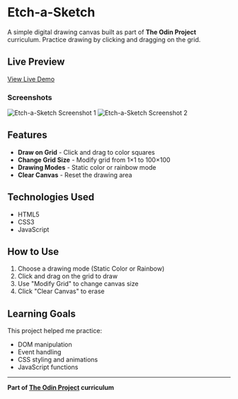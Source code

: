 # Etch-a-Sketch

A simple digital drawing canvas built as part of **The Odin Project** curriculum. Practice drawing by clicking and dragging on the grid.

## Live Preview

[View Live Demo](https://piyushb-27.github.io/Etch-a-Sketch)

### Screenshots

![Etch-a-Sketch Screenshot 1](./screenshots/screenshot1.png)
![Etch-a-Sketch Screenshot 2](./screenshots/screenshot2.png)

## Features

- **Draw on Grid** - Click and drag to color squares  
- **Change Grid Size** - Modify grid from 1×1 to 100×100  
- **Drawing Modes** - Static color or rainbow mode  
- **Clear Canvas** - Reset the drawing area

## Technologies Used

- HTML5  
- CSS3  
- JavaScript

## How to Use

1. Choose a drawing mode (Static Color or Rainbow)  
2. Click and drag on the grid to draw  
3. Use "Modify Grid" to change canvas size  
4. Click "Clear Canvas" to erase

## Learning Goals

This project helped me practice:
- DOM manipulation  
- Event handling  
- CSS styling and animations  
- JavaScript functions

---

**Part of [The Odin Project](https://www.theodinproject.com/) curriculum**
